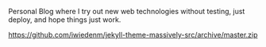 Personal Blog where I try out new web technologies without testing, just deploy, and hope things just work.


https://github.com/iwiedenm/jekyll-theme-massively-src/archive/master.zip